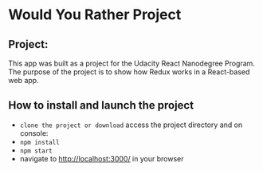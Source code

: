 # Would You Rather Project

## Project:

This app was built as a project for the Udacity React Nanodegree Program. The purpose of the project is to show how Redux works in a React-based web app.

## How to install and launch the project

* `clone the project or download`
 access the project directory and on console:
* `npm install`
* `npm start`
* navigate to [http://localhost:3000/](http://localhost:3000/) in your browser
